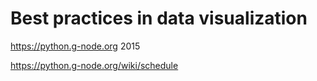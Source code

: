 # Best practices in data visualization

https://python.g-node.org 2015

https://python.g-node.org/wiki/schedule

